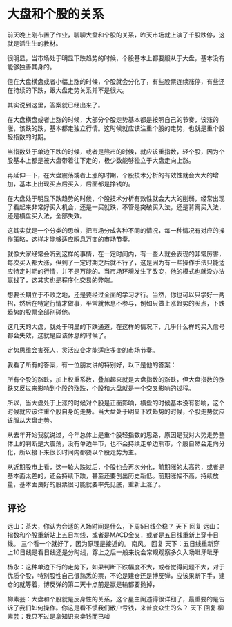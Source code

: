 # 大盘和个股的关系
[大盘和个股的关系]: (https://articles.zsxq.com/id_em5ew70iul0r.html)

前天晚上刚布置了作业，聊聊大盘和个股的关系，昨天市场就上演了千股跌停，这就是活生生的教材。

很明显，当市场处于明显下跌趋势的时候，个股基本上都要服从于大盘，基本没有能够独善其身的。

但在大盘横盘或者小幅上涨的时候，个股就会分化了，有些股票连续涨停，有些还在持续的下跌，跟大盘走势关系并不是很大。

其实说到这里，答案就已经出来了。

在大盘横盘或者上涨的时候，大部分个股走势基本都是按照自己的节奏，该涨的涨，该跌的跌，基本都走独立行情。这时候就应该注重个股的走势，也就是重个股轻指数的时期。

当指数处于单边下跌的时候，或者是熊市的时候，就应该重指数，轻个股，因为个股基本上都是被大盘带着往下走的，极少数能够独立于大盘走向上涨。

再延伸一下，在大盘震荡或者上涨的时期，个股技术分析的有效性就会大大的增加，基本上出现买点后买入，后面都是挣钱的。

在大盘处于明显下跌趋势的时候，个股技术分析有效性就会大大的削弱，经常出现了看起来非常好买入机会，还是一买就跌，不管是突破买入法，还是背离买入法，还是横盘买入法，全部失效。

这其实就是一个分类的思维，把市场分成各种不同的情况，每一种情况有对应的操作策略，这样才能够适应瞬息万变的市场节奏。

就像大家经常会听到这样的事情，在一定时间内，有一些人就会表现的非常厉害，每次买入都大涨，但到了一定时期之后就不行了，这是因为有一些操作手法只能适应特定时期的行情，并不是万能的。当市场环境发生了改变，他的模式也就没办法赢钱了，这其实也是程序化交易的弊端。

想要长期立于不败之地，还是要经过全面的学习才行。当然，你也可以只学好一两招，然后在特定行情才做事，平常就休息不参与，例如只做上涨趋势的买点，下跌趋势的股票全部别碰他。

这几天的大盘，就处于明显的下跌通道，在这样的情况下，几乎什么样的买入信号都会失效，这就是应该休息的时候了。

定势思维会害死人，灵活应变才能适应多变的市场节奏。

我看了所有的答案，有一位朋友讲的特别好，以下是他的答案：

所有个股的涨跌，加上权重系数，叠加起来就是大盘指数的涨跌，但大盘指数的涨跌又反过来影响到个股的涨跌，个股和大盘就是一个交叉影响的过程。

所以，当大盘处于上涨的时候对个股是正面影响，横盘的时候基本没有影响，这个时候就应该注重个股自身的走势。当大盘处于明显下跌趋势的时候，个股走势就应该服从大盘走势。

从去年开始我就说过，今年总体上是重个股轻指数的思路，原因是我对大势走势整体上的判断是大震荡，没有单边牛市，也不会持续走单边熊市，个股自然会走向分化，所以接下来很长时间内都要以个股走势为主。

从近期股市上看，这一轮大跌过后，个股也会再次分化，前期涨的太高的，或者是基本面太差的，还会持续下跌，甚至还要创出历史新低。前期涨幅不高，持续放量，基本面良好的股票很可能就要率先见底，重新上涨了。

## 评论
远山：茶大，你认为合适的入场时间是什么，下周5日线企稳？
天下 回复 远山：指数和个股重新站上五日均线，或者是MACD金叉，或者是五日线重新上穿十日线。
三个看一个就好了，因为原理是接近的。
南风。 回复 天下：五日线重新穿上10日线是看日线还是分时线，穿上之后一般来说会常规观察多久入场呲牙呲牙

杨永：这种单边下行的走势下，如果判断下跌幅度不大，或者觉得问题不大，对于优质个股，特别股性自己很熟悉的票，不论是建仓还是博反弹，应该果断下手，建仓的就等着，博反弹的第二天十点前是赢是输都要抛掉，

柳素芸：大盘和个股就是反身性的关系，这个星主阐述得很详细了，最重要的是告诉了我们如何操作。你这是看不惯我们散户亏钱，来普度众生的么？
天下 回复 柳素芸：我只不过是拿知识来卖钱而已嘘



